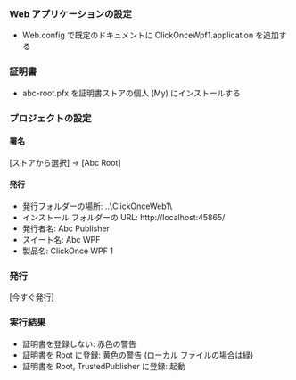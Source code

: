 ﻿### Web アプリケーションの設定
* Web.config で既定のドキュメントに ClickOnceWpf1.application を追加する

### 証明書
* abc-root.pfx を証明書ストアの個人 (My) にインストールする

### プロジェクトの設定

#### 署名
[ストアから選択] → [Abc Root]

#### 発行
* 発行フォルダーの場所: ..\ClickOnceWeb1\
* インストール フォルダーの URL: http://localhost:45865/
* 発行者名: Abc Publisher
* スイート名: Abc WPF
* 製品名: ClickOnce WPF 1

### 発行
[今すぐ発行]

### 実行結果
* 証明書を登録しない: 赤色の警告
* 証明書を Root に登録: 黄色の警告 (ローカル ファイルの場合は緑)
* 証明書を Root, TrustedPublisher に登録: 起動

